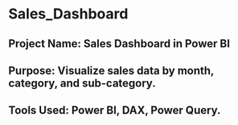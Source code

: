 # Sales_Dashboard
Project Name: Sales Dashboard in Power BI
---
Purpose: Visualize sales data by month, category, and sub-category.
---
Tools Used: Power BI, DAX, Power Query.
---
